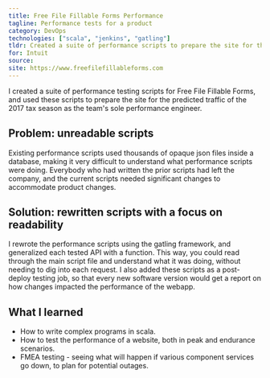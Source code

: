 ```yaml
---
title: Free File Fillable Forms Performance
tagline: Performance tests for a product
category: DevOps
technologies: ["scala", "jenkins", "gatling"]
tldr: Created a suite of performance scripts to prepare the site for the predicted traffic of the 2017 tax season as the team's sole performance engineer.
for: Intuit
source:
site: https://www.freefilefillableforms.com
---
```

I created a suite of performance testing scripts for Free File Fillable Forms, and used these scripts to prepare the site for the predicted traffic of the 2017 tax season as the team's sole performance engineer.

## Problem: unreadable scripts
Existing performance scripts used thousands of opaque json files inside a database, making it very difficult to understand what performance scripts were doing. Everybody who had written the prior scripts had left the company, and the current scripts needed significant changes to accommodate product changes.

## Solution: rewritten scripts with a focus on readability
I rewrote the performance scripts using the gatling framework, and generalized each tested API with a function. This way, you could read through the main script file and understand what it was doing, without needing to dig into each request. I also added these scripts as a post-deploy testing job, so that every new software version would get a report on how changes impacted the performance of the webapp.

## What I learned
- How to write complex programs in scala.
- How to test the performance of a website, both in peak and endurance scenarios.
- FMEA testing - seeing what will happen if various component services go down, to plan for potential outages.
